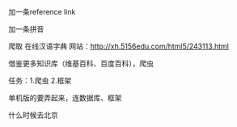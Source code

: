 加一条reference link

加一条拼音

爬取 在线汉语字典 网站：http://xh.5156edu.com/html5/243113.html

借鉴更多知识库（维基百科、百度百科），爬虫

任务：1.爬虫 2.框架



单机版的要弄起来，连数据库、框架



什么时候去北京